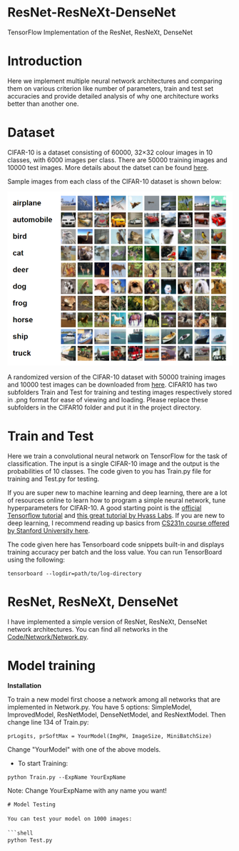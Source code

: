 # ResNet-ResNeXt-DenseNet
TensorFlow Implementation of the ResNet, ResNeXt, DenseNet


# Introduction

Here we implement multiple neural network architectures and comparing them on various criterion like number of parameters, train and test set accuracies and provide detailed analysis of why one architecture works better than another one.


# Dataset

CIFAR-10 is a dataset consisting of 60000, 32×32 colour images in 10 classes, with 6000 images per class. There are 50000 training images and 10000 test images. More details about the datset can be found [here](http://www.cs.toronto.edu/~kriz/cifar.html).

Sample images from each class of the CIFAR-10 dataset is shown below:

![Repo List](figures/fig1.png)

A randomized version of the CIFAR-10 dataset with 50000 training images and 10000 test images can be downloaded from [here](https://drive.google.com/file/d/18jeQgtFuEmdH93S6bWzZxYeAOv-WHJoL/view?usp=sharing). CIFAR10 has two subfolders Train and Test for training and testing images respectively stored in .png format for ease of viewing and loading. Please replace these subfolders in the CIFAR10 folder and put it in the project directory.

# Train and Test

Here we train a convolutional neural network on TensorFlow for the task of classification. The input is a single CIFAR-10 image and the output is the probabilities of 10 classes. The code given to you has Train.py file for training and Test.py for testing.



If you are super new to machine learning and deep learning, there are a lot of resources online to learn how to program a simple neural network, tune hyperparameters for CIFAR-10. A good starting point is the [official Tensorflow tutorial](https://www.tensorflow.org/tutorials/images/deep_cnn) and [this great tutorial by Hvass Labs](https://github.com/Hvass-Labs/TensorFlow-Tutorials). If you are new to deep learning, I recommend reading up basics from [CS231n course offered by Stanford University here](https://cs231n.github.io/).


The code given here has Tensorboard code snippets built-in and displays training accuracy per batch and the loss value. You can run TensorBoard using the following:

```shell
tensorboard --logdir=path/to/log-directory
```

# ResNet, ResNeXt, DenseNet

I have implemented a simple version of ResNet, ResNeXt, DenseNet network architectures. You can find all networks in the [Code/Network/Network.py](https://github.com/hsouri/ResNet-ResNeXt-DenseNet/blob/master/Code/Network/Network.py).


# Model training

**Installation**

To train a new model first choose a network among all networks that are implemented in Network.py. You have 5 options: 
SimpleModel, ImprovedModel, ResNetModel, DenseNetModel, and ResNextModel. Then change line 134 of Train.py:


```shell
prLogits, prSoftMax = YourModel(ImgPH, ImageSize, MiniBatchSize)
```
Change "YourModel" with one of the above models.

- To start Training:

```shell
python Train.py --ExpName YourExpName
```
Note: Change YourExpName with any name you want!
```
# Model Testing

You can test your model on 1000 images:

```shell
python Test.py
``` 
